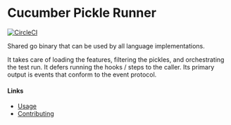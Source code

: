 # Cucumber Pickle Runner

[![CircleCI](https://circleci.com/gh/cucumber/cucumber-pickle-runner/tree/master.svg?style=svg)](https://circleci.com/gh/cucumber/cucumber-pickle-runner/tree/master)

Shared go binary that can be used by all language implementations.

It takes care of loading the features, filtering the pickles, and orchestrating the test run. It defers running the hooks / steps to the caller. Its primary output is events that conform to the event protocol.

#### Links

* [Usage](./docs/usage.md)
* [Contributing](./CONTRIBUTING.md)
